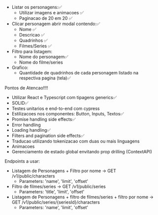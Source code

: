 - Listar os personagens:✅
  - Utilizar imagens e animacoes ✅
  - Paginacao de 20 em 20 ✅
- Clicar personagem abrir modal contendo:✅
  - Nome ✅
  - Descricao ✅
  - Quadrinhos ✅
  - Filmes/Series ✅
- Filtro para listagem:
  - Nome do personagem✅
  - Nome do filme/series
- Grafico:
  - Quantidade de quadrinhos de cada personagem listado na respectiva pagina (tela)✅

Pontos de Atencao!!!!

- Utilizar React e Typescript com tipagens generics✅
- SOLID✅
- Testes unitarios e end-to-end com cypress
- Estilizacoes nos componentes: Button, Inputs, Textos✅
- Promise handling side effects✅
- Error handling
- Loading handling✅
- Filters and pagination side effects✅
- Traducao utilizando tokenizacao com duas ou mais linguagens
- Animacoes
- Gerenciamento de estado global envitando prop drilling (ContextAPI)

Endpoints a usar:

- Listagem de Personagens + Filtro por nome -> GET /v1/public/characters
  - Parameters: 'name', 'limit', 'offset'
- Filtro de filmes/series -> GET /v1/public/series
  - Parameters: 'title', 'limit', 'offset'
- Listagem de Personagens + filtro de filmes/series + filtro por nome -> GET /v1/public/series/{seriesId}/characters
  - Parameters: 'name', 'limit', 'offset'
